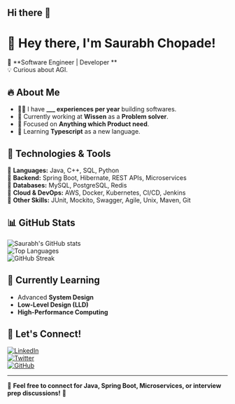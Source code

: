 ## Hi there 👋

# 👋 Hey there, I'm Saurabh Chopade! 

🚀 **Software Engineer | Developer **  
💡 Curious about AGI.

## 🔥 About Me
- 👨‍💻 I have **___ experiences per year** building softwares.
- 💼 Currently working at **Wissen** as a **Problem solver**.
- 🎯 Focused on **Anything which Product need**.
- 📖 Learning **Typescript** as a new language.

## 🚀 Technologies & Tools
🔹 **Languages:** Java, C++, SQL, Python  
🔹 **Backend:** Spring Boot, Hibernate, REST APIs, Microservices  
🔹 **Databases:** MySQL, PostgreSQL, Redis  
🔹 **Cloud & DevOps:** AWS, Docker, Kubernetes, CI/CD, Jenkins  
🔹 **Other Skills:** JUnit, Mockito, Swagger, Agile, Unix, Maven, Git  

## 📊 GitHub Stats
![Saurabh's GitHub stats](https://github-readme-stats.vercel.app/api?username=saurabhchopade&show_icons=true&theme=dark)  
![Top Languages](https://github-readme-stats.vercel.app/api/top-langs/?username=saurabhchopade&layout=compact&theme=dark)  
![GitHub Streak](https://github-readme-streak-stats.herokuapp.com/?user=saurabhchopade&theme=dark)  

## 🌱 Currently Learning
- Advanced **System Design**  
- **Low-Level Design (LLD)**  
- **High-Performance Computing**  

## 🤝 Let's Connect!
[![LinkedIn](https://img.shields.io/badge/LinkedIn-blue?style=for-the-badge&logo=linkedin)](https://www.linkedin.com/in/saurabh-chopade-a10119171/)  
[![Twitter](https://img.shields.io/badge/Twitter-blue?style=for-the-badge&logo=twitter)](https://twitter.com/saurabh3250)  
[![GitHub](https://img.shields.io/badge/GitHub-black?style=for-the-badge&logo=github)](https://github.com/saurabhchopade)  

---

💬 **Feel free to connect for Java, Spring Boot, Microservices, or interview prep discussions!** 🚀

